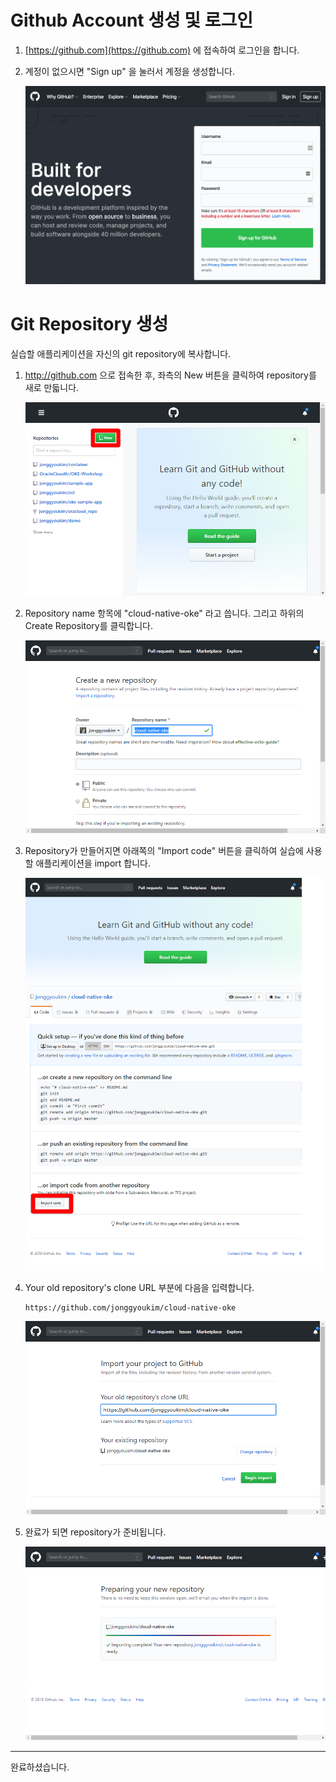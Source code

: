 
# Github Account 생성 및 로그인

1. [https://github.com](https://github.com) 에 접속하여 로그인을 합니다.

1. 계정이 없으시면 "Sign up" 을 눌러서 계정을 생성합니다.

    ![](images/github6.png)

# Git Repository 생성

실습할 애플리케이션을 자신의 git repository에 복사합니다.

1. http://github.com 으로 접속한 후, 좌측의 New 버튼을 클릭하여 repository를 새로 만듧니다.

    ![](images/github1.png)

1. Repository name 항목에 "cloud-native-oke" 라고 씁니다. 그리고 하위의 Create Repository를 클릭합니다.

    ![](images/github2.png)

1. Repository가 만들어지면 아래쪽의 "Import code" 버튼을 클릭하여 실습에 사용할 애플리케이션을 import 합니다.

    ![](images/github3.png)

1. Your old repository's clone URL 부분에 다음을 입력합니다.

    ~~~
    https://github.com/jonggyoukim/cloud-native-oke
    ~~~

    ![](images/github4.png)

1. 완료가 되면 repository가 준비됩니다.

    ![](images/github5.png)


---
완료하셨습니다.
